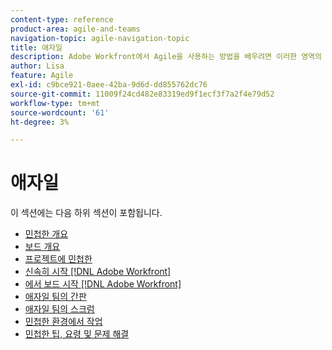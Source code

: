 ```yaml
---
content-type: reference
product-area: agile-and-teams
navigation-topic: agile-navigation-topic
title: 애자일
description: Adobe Workfront에서 Agile을 사용하는 방법을 배우려면 이러한 영역의 문서를 검토하십시오.
author: Lisa
feature: Agile
exl-id: c9bce921-0aee-42ba-9d6d-dd855762dc76
source-git-commit: 11009f24cd482e83319ed9f1ecf3f7a2f4e79d52
workflow-type: tm+mt
source-wordcount: '61'
ht-degree: 3%

---
```


# 애자일

이 섹션에는 다음 하위 섹션이 포함됩니다.

* [민첩한 개요](../agile/agile-overview.md)
* [보드 개요](../agile/boards-overview.md)
* [프로젝트에 민첩한](../agile/agile-in-projects/agile-in-projects.md)
* [신속히 시작 [!DNL Adobe Workfront]](../agile/get-started-with-agile-in-workfront/get-started-with-agile.md)
* [에서 보드 시작 [!DNL Adobe Workfront]](../agile/get-started-with-boards/get-started-with-boards.md)
* [애자일 팀의 간판](../agile/use-kanban-in-an-agile-team/using-kanban-in-an-agile-team.md)
* [애자일 팀의 스크럼](../agile/use-scrum-in-an-agile-team/scrum-in-an-agile-team.md)
* [민첩한 환경에서 작업](../agile/work-in-an-agile-environment/work-in-an-agile-environment.md)
* [민첩한 팁, 요령 및 문제 해결](../agile/tips-tricks-and-troubleshooting/tips-tricks-troubleshooting-agile.md)
